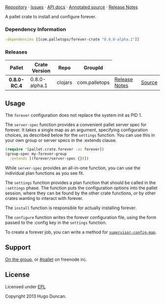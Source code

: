 [Repository](https://github.com/pallet/forever-crate) &#xb7;
[Issues](https://github.com/pallet/forever-crate/issues) &#xb7;
[API docs](http://palletops.com/forever-crate/0.8/api) &#xb7;
[Annotated source](http://palletops.com/forever-crate/0.8/annotated/uberdoc.html) &#xb7;
[Release Notes](https://github.com/pallet/forever-crate/blob/develop/ReleaseNotes.md)

A pallet crate to install and configure forever.

### Dependency Information

```clj
:dependencies [[com.palletops/forever-crate "0.8.0-alpha.1"]]
```

### Releases

<table>
<thead>
  <tr><th>Pallet</th><th>Crate Version</th><th>Repo</th><th>GroupId</th></tr>
</thead>
<tbody>
  <tr>
    <th>0.8.0-RC.4</th>
    <td>0.8.0-alpha.1</td>
    <td>clojars</td>
    <td>com.palletops</td>
    <td><a href='https://github.com/pallet/forever-crate/blob/0.8.0-alpha.1/ReleaseNotes.md'>Release Notes</a></td>
    <td><a href='https://github.com/pallet/forever-crate/blob/0.8.0-alpha.1/'>Source</a></td>
  </tr>
</tbody>
</table>

## Usage

The `forever` configuration does not replace the system init as PID 1.

The `server-spec` function provides a convenient pallet server spec for
forever.  It takes a single map as an argument, specifying configuration
choices, as described below for the `settings` function.  You can use this
in your own group or server specs in the :extends clause.

```clj
(require '[pallet.crate.forever :as forever])
(group-spec my-forever-group
  :extends [(forever/server-spec {})])
```

While `server-spec` provides an all-in-one function, you can use the individual
plan functions as you see fit.

The `settings` function provides a plan function that should be called in the
`:settings` phase.  The function puts the configuration options into the pallet
session, where they can be found by the other crate functions, or by other
crates wanting to interact with forever.

The `install` function is responsible for actually installing forever.

The `configure` function writes the forever configuration file, using the form
passed to the :config key in the `settings` function.

To create a forever job, you can write a method for
[`supervisor-config-map`](http://palletops.com/api/0.8/pallet.crate.service.html#var-supervisor-config-map).

## Support

[On the group](http://groups.google.com/group/pallet-clj), or
[#pallet](http://webchat.freenode.net/?channels=#pallet) on freenode irc.

## License

Licensed under [EPL](http://www.eclipse.org/legal/epl-v10.html)

Copyright 2013 Hugo Duncan.
